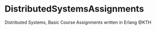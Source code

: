 # DistributedSystemsAssignments
Distributed Systems, Basic Course Assignments written in Erlang @KTH
